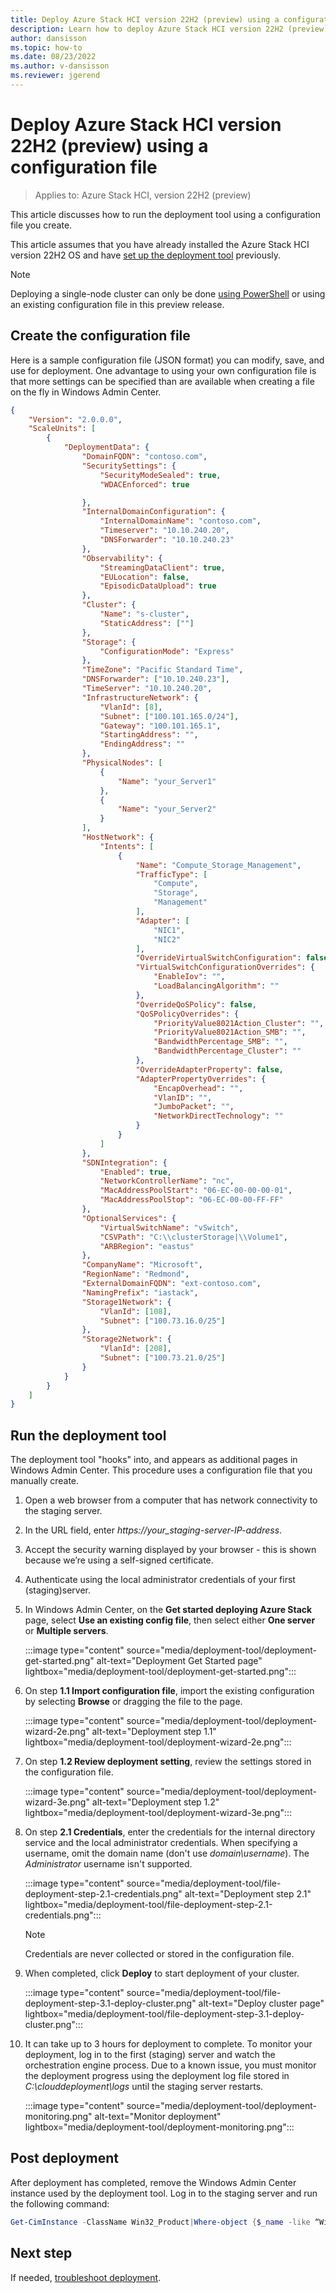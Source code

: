 ```yaml
---
title: Deploy Azure Stack HCI version 22H2 (preview) using a configuration file
description: Learn how to deploy Azure Stack HCI version 22H2 (preview) using an existing configuration file
author: dansisson
ms.topic: how-to
ms.date: 08/23/2022
ms.author: v-dansisson
ms.reviewer: jgerend
---
```


# Deploy Azure Stack HCI version 22H2 (preview) using a configuration file

> Applies to: Azure Stack HCI, version 22H2 (preview)

This article discusses how to run the deployment tool using a configuration file you create.

This article assumes that you have already installed the Azure Stack HCI version 22H2 OS and have [set up the deployment tool](deployment-tool-new-file.md) previously.

> [!NOTE]
> Deploying a single-node cluster can only be done [using PowerShell](deployment-tool-powershell.md) or using an existing configuration file in this preview release.

## Create the configuration file

Here is a sample configuration file (JSON format) you can modify, save, and use for deployment. One advantage to using your own configuration file is that more settings can be specified than are available when creating a file on the fly in Windows Admin Center.

```json
{
    "Version": "2.0.0.0",
    "ScaleUnits": [
        {
            "DeploymentData": {
                "DomainFQDN": "contoso.com",
                "SecuritySettings": {
                    "SecurityModeSealed": true,
                    "WDACEnforced": true

                },
                "InternalDomainConfiguration": {
                    "InternalDomainName": "contoso.com",
                    "Timeserver": "10.10.240.20",
                    "DNSForwarder": "10.10.240.23"
                },
                "Observability": {
                    "StreamingDataClient": true,
                    "EULocation": false,
                    "EpisodicDataUpload": true
                },
                "Cluster": {
                    "Name": "s-cluster",
                    "StaticAddress": [""]
                },
                "Storage": {
                    "ConfigurationMode": "Express"
                },
                "TimeZone": "Pacific Standard Time",
                "DNSForwarder": ["10.10.240.23"],
                "TimeServer": "10.10.240.20",
                "InfrastructureNetwork": {
                    "VlanId": [8],
                    "Subnet": ["100.101.165.0/24"],
                    "Gateway": "100.101.165.1",
                    "StartingAddress": "",
                    "EndingAddress": ""
                },
                "PhysicalNodes": [
                    {
                        "Name": "your_Server1"
                    },
                    {
                        "Name": "your_Server2"
                    }
                ],
                "HostNetwork": {
                    "Intents": [
                        {
                            "Name": "Compute_Storage_Management",
                            "TrafficType": [
                                "Compute",
                                "Storage",
                                "Management"
                            ],
                            "Adapter": [
                                "NIC1",
                                "NIC2"
                            ],
                            "OverrideVirtualSwitchConfiguration": false,
                            "VirtualSwitchConfigurationOverrides": {
                                "EnableIov": "",
                                "LoadBalancingAlgorithm": ""
                            },
                            "OverrideQoSPolicy": false,
                            "QoSPolicyOverrides": {
                                "PriorityValue8021Action_Cluster": "",
                                "PriorityValue8021Action_SMB": "",
                                "BandwidthPercentage_SMB": "",
                                "BandwidthPercentage_Cluster": ""
                            },
                            "OverrideAdapterProperty": false,
                            "AdapterPropertyOverrides": {
                                "EncapOverhead": "",
                                "VlanID": "",
                                "JumboPacket": "",
                                "NetworkDirectTechnology": ""
                            }
                        }
                    ]
                },
                "SDNIntegration": {
                    "Enabled": true,
                    "NetworkControllerName": "nc",
                    "MacAddressPoolStart": "06-EC-00-00-00-01",
                    "MacAddressPoolStop": "06-EC-00-00-FF-FF"
                },
                "OptionalServices": {
                    "VirtualSwitchName": "vSwitch",
                    "CSVPath": "C:\\clusterStorage|\\Volume1",
                    "ARBRegion": "eastus"
                },
                "CompanyName": "Microsoft",
                "RegionName": "Redmond",
                "ExternalDomainFQDN": "ext-contoso.com",
                "NamingPrefix": "iastack",
                "Storage1Network": {
                    "VlanId": [108],
                    "Subnet": ["100.73.16.0/25"]
                },
                "Storage2Network": {
                    "VlanId": [208],
                    "Subnet": ["100.73.21.0/25"]
                }
            }
        }
    ]
}
```

## Run the deployment tool

The deployment tool "hooks" into, and appears as additional pages in Windows Admin Center. This procedure uses a configuration file that you manually create.

1. Open a web browser from a computer that has network connectivity to the staging server.

1. In the URL field, enter *https://your_staging-server-IP-address*.

1. Accept the security warning displayed by your browser - this is shown because we’re using a self-signed certificate.

1. Authenticate using the local administrator credentials of your first (staging)server.

1. In Windows Admin Center, on the **Get started deploying Azure Stack** page, select **Use an existing config file**, then select either **One server** or **Multiple servers**.

      :::image type="content" source="media/deployment-tool/deployment-get-started.png" alt-text="Deployment Get Started page" lightbox="media/deployment-tool/deployment-get-started.png":::

1. On step **1.1 Import configuration file**, import the existing configuration by selecting **Browse** or dragging the file to the page.

    :::image type="content" source="media/deployment-tool/deployment-wizard-2e.png" alt-text="Deployment step 1.1" lightbox="media/deployment-tool/deployment-wizard-2e.png":::

1. On step **1.2 Review deployment setting**, review the settings stored in the configuration file.

    :::image type="content" source="media/deployment-tool/deployment-wizard-3e.png" alt-text="Deployment step 1.2" lightbox="media/deployment-tool/deployment-wizard-3e.png":::

1. On step **2.1 Credentials**, enter the credentials for the internal directory service and the local administrator credentials.
When specifying a username, omit the domain name (don't use *domain\username*). The *Administrator* username isn't supported.

    :::image type="content" source="media/deployment-tool/file-deployment-step-2.1-credentials.png" alt-text="Deployment step 2.1" lightbox="media/deployment-tool/file-deployment-step-2.1-credentials.png":::

    > [!NOTE]
    > Credentials are never collected or stored in the configuration file.

1. When completed, click **Deploy** to start deployment of your cluster.

    :::image type="content" source="media/deployment-tool/file-deployment-step-3.1-deploy-cluster.png" alt-text="Deploy cluster page" lightbox="media/deployment-tool/file-deployment-step-3.1-deploy-cluster.png":::

1. It can take up to 3 hours for deployment to complete. To monitor your deployment, log in to the first (staging) server and watch the orchestration engine process. Due to a known issue, you must monitor the deployment progress using the deployment log file stored in *C:\clouddeployment\logs* until the staging server restarts.

    :::image type="content" source="media/deployment-tool/deployment-monitoring.png" alt-text="Monitor deployment" lightbox="media/deployment-tool/deployment-monitoring.png":::

## Post deployment

After deployment has completed, remove the Windows Admin Center instance used by the deployment tool. Log in to the staging server and run the following command:

```powershell
Get-CimInstance -ClassName Win32_Product|Where-object {$_name -like “Windows Admin Center”}| Invoke-CimMethod -MethodName Uninstall
```

## Next step

If needed, [troubleshoot deployment](deployment-tool-troubleshooting.md).